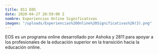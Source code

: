 ```yaml
---
title: 011 EOS
date: 2020-04-27 20:59:00 Z
nombre: Experiencias Online Significativas
imagen: "/uploads/Experiencias%20Online%20Significativas%20(3).png"
---
```


EOS es un programa online desarrollado por Ashoka y 2811 para apoyar a los profesionales de la educación superior en la transición hacia la educación online. 